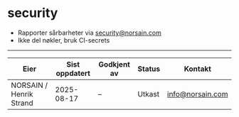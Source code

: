 # security

- Rapporter sårbarheter via security@norsain.com
- Ikke del nøkler, bruk CI-secrets


---

| Eier | Sist oppdatert | Godkjent av | Status | Kontakt |
|---|---|---|---|---|
| NORSAIN / Henrik Strand | 2025-08-17 | – | Utkast | info@norsain.com |
